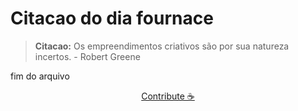# Citacao do dia fournace

> **Citacao:** Os empreendimentos criativos são por sua natureza incertos. - Robert Greene

fim do arquivo

<watermark-footer>
<p align="center">
  <a href="https://github.com/ruisuan/ruisuan/blob/main/contribute.md">Contribute ☕</a>
</p>
</watermark-footer>
